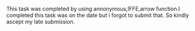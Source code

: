 This task was completed by using annonymous,IFFE,arrow function.I completed this task was on the date but i forgot to submit that. So kindly ascept my late submission.
